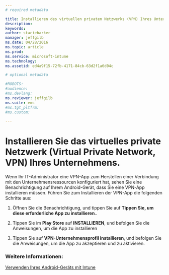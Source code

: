 ```yaml
---
# required metadata

title: Installieren des virtuellen privaten Netzwerks (VPN) Ihres Unternehmens | Microsoft Intune
description:
keywords:
author: staciebarker
manager: jeffgilb
ms.date: 04/28/2016
ms.topic: article
ms.prod:
ms.service: microsoft-intune
ms.technology:
ms.assetid: ed4a9f15-72fb-4171-84cb-63d2f1a6d04c

# optional metadata

#ROBOTS:
#audience:
#ms.devlang:
ms.reviewer: jeffgilb
ms.suite: ems
#ms.tgt_pltfrm:
#ms.custom:

---
```



# Installieren Sie das virtuelles private Netzwerk (Virtual Private Network, VPN) Ihres Unternehmens.

Wenn Ihr IT-Administrator eine VPN-App zum Herstellen einer Verbindung mit den Unternehmensressourcen konfiguriert hat, sehen Sie eine Benachrichtigung auf Ihrem Android-Gerät, dass Sie eine VPN-App installieren müssen. Führen Sie zum Installieren der VPN-App die folgenden Schritte aus:

1.  Öffnen Sie die Benachrichtigung, und tippen Sie auf **Tippen Sie, um diese erforderliche App zu installieren**..

2.  Tippen Sie im **Play Store** auf **INSTALLIEREN**, und befolgen Sie die Anweisungen, um die App zu installieren

3.  Tippen Sie auf **VPN-Unternehmensprofil installieren**, und befolgen Sie die Anweisungen, um die App zu akzeptieren und zu aktivieren.

### Weitere Informationen:
[Verwenden Ihres Android-Geräts mit Intune](using-your-android-device-with-intune.md)

<!--HONumber=May16_HO1-->


